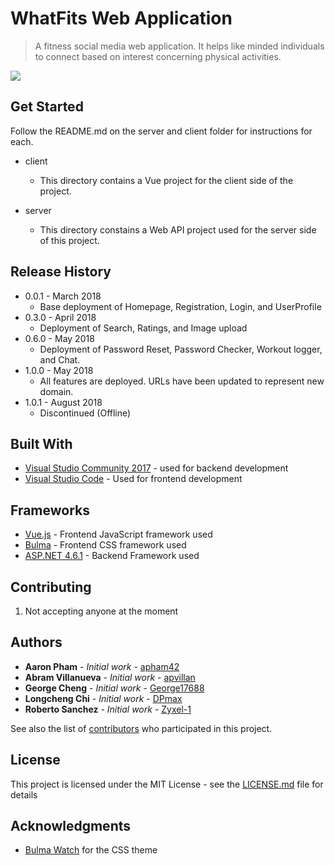 # WhatFits Web Application

> A fitness social media web application. It helps like minded individuals to connect based on interest concerning physical activities.

![](https://i.imgur.com/nNMr3eI.png)

## Get Started

Follow the README.md on the server and client folder for instructions for each.

* client
  * This directory contains a Vue project for the client side of the project.

* server
  * This directory constains a Web API project used for the server side of this project.

## Release History

* 0.0.1 - March 2018
    * Base deployment of Homepage, Registration, Login, and UserProfile
* 0.3.0 - April 2018
    * Deployment of Search, Ratings, and Image upload
* 0.6.0 - May 2018
    * Deployment of Password Reset, Password Checker, Workout logger, and Chat.
* 1.0.0 - May 2018
    * All features are deployed. URLs have been updated to represent new domain.
* 1.0.1 - August 2018
    * Discontinued (Offline)

## Built With

* [Visual Studio Community 2017](https://www.visualstudio.com/downloads/) - used for backend development
* [Visual Studio Code](https://code.visualstudio.com/) - Used for frontend development

## Frameworks

* [Vue.js](https://vuejs.org/) - Frontend JavaScript framework used
* [Bulma](https://bulma.io/) - Frontend CSS framework used
* [ASP.NET 4.6.1](https://www.microsoft.com/en-us/download/details.aspx?id=49981) - Backend Framework used

## Contributing

1. Not accepting anyone at the moment

## Authors

* **Aaron Pham** - *Initial work* - [apham42](https://github.com/apham42)
* **Abram Villanueva** - *Initial work* - [apvillan](https://github.com/apvillan)
* **George Cheng** - *Initial work* - [George17688](https://github.com/George17688)
* **Longcheng Chi** - *Initial work* - [DPmax](https://github.com/DPmax)
* **Roberto Sanchez** - *Initial work* - [Zyxel-1](https://github.com/Zyxel-1)

See also the list of [contributors](https://github.com/apham42/WhatFits/graphs/contributors) who participated in this project.

## License

This project is licensed under the MIT License - see the [LICENSE.md](LICENSE.md) file for details

## Acknowledgments
* [Bulma Watch](https://jenil.github.io/bulmaswatch/) for the CSS theme

